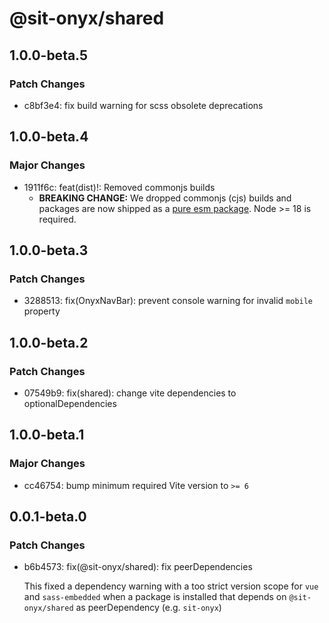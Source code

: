 # @sit-onyx/shared

## 1.0.0-beta.5

### Patch Changes

- c8bf3e4: fix build warning for scss obsolete deprecations

## 1.0.0-beta.4

### Major Changes

- 1911f6c: feat(dist)!: Removed commonjs builds
  - **BREAKING CHANGE:** We dropped commonjs (cjs) builds and packages are now shipped as a [pure esm package](https://gist.github.com/sindresorhus/a39789f98801d908bbc7ff3ecc99d99c#pure-esm-package). Node >= 18 is required.

## 1.0.0-beta.3

### Patch Changes

- 3288513: fix(OnyxNavBar): prevent console warning for invalid `mobile` property

## 1.0.0-beta.2

### Patch Changes

- 07549b9: fix(shared): change vite dependencies to optionalDependencies

## 1.0.0-beta.1

### Major Changes

- cc46754: bump minimum required Vite version to `>= 6`

## 0.0.1-beta.0

### Patch Changes

- b6b4573: fix(@sit-onyx/shared): fix peerDependencies

  This fixed a dependency warning with a too strict version scope for `vue` and `sass-embedded` when a package is installed that depends on `@sit-onyx/shared` as peerDependency (e.g. `sit-onyx`)

